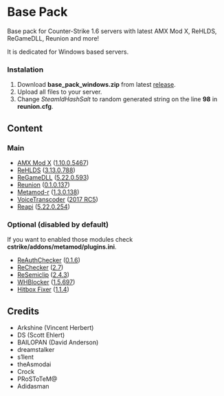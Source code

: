 # Base Pack

Base pack for Counter-Strike 1.6 servers with latest AMX Mod X, ReHLDS, ReGameDLL, Reunion and more!

It is dedicated for Windows based servers.

### Instalation
1. Download **base_pack_windows.zip** from latest [release](https://github.com/eme22/BasePack/releases/latest/).
2. Upload all files to your server.
3. Change *SteamIdHashSalt* to random generated string on the line **98** in **reunion.cfg**.

## Content

### Main
- [AMX Mod X](https://www.amxmodx.org/amxxdrop/1.10/) ([1.10.0.5467](https://www.amxmodx.org/amxxdrop/1.10/amxmodx-1.10.0-git5467-base-linux.tar.gz))
- [ReHLDS](https://github.com/dreamstalker/rehlds/) ([3.13.0.788](https://github.com/dreamstalker/rehlds/releases/download/3.13.0.788/rehlds-bin-3.13.0.788.zip))
- [ReGameDLL](https://github.com/s1lentq/ReGameDLL_CS) ([5.22.0.593](https://github.com/s1lentq/ReGameDLL_CS/releases/download/5.22.0.593/regamedll-bin-5.22.0.593.zip))
- [Reunion](https://cs.rin.ru/forum/viewtopic.php?f=29&t=69235) ([0.1.0.137](https://cs.rin.ru/forum/download/file.php?id=78455))
- [Metamod-r](https://github.com/theAsmodai/metamod-r) ([1.3.0.138](https://github.com/theAsmodai/metamod-r/releases/download/1.3.0.138/metamod-bin-1.3.0.138.zip))
- [VoiceTranscoder](https://github.com/WPMGPRoSToTeMa/VoiceTranscoder) ([2017 RC5](https://github.com/WPMGPRoSToTeMa/VoiceTranscoder/releases/download/v2017rc5/VoiceTranscoder_2017RC5.zip))
- [Reapi](https://github.com/s1lentq/reapi) ([5.22.0.254](https://github.com/s1lentq/reapi/releases/download/5.22.0.254/reapi-bin-5.22.0.254.zip))

### Optional (disabled by default)

If you want to enabled those modules check **cstrike/addons/metamod/plugins.ini**.

- [ReAuthChecker](https://dev-cs.ru/resources/63/) ([0.1.6](https://dev-cs.ru/resources/63/download))
- [ReChecker](https://dev-cs.ru/resources/72/) ([2.7](https://dev-cs.ru/resources/72/download))
- [ReSemiclip](https://dev-cs.ru/resources/71/) ([2.4.3](https://dev-cs.ru/resources/71/download))
- [WHBlocker](https://dev-cs.ru/resources/76/) ([1.5.697](https://dev-cs.ru/resources/76/download))
- [Hitbox Fixer](https://github.com/Garey27/hitbox_fixer) ([1.1.4](https://github.com/Garey27/hitbox_fixer/releases/download/1.1.4/hitbox_fix-bin-1.1.4.zip))

## Credits

- Arkshine (Vincent Herbert)
- DS (Scott Ehlert)
- BAILOPAN (David Anderson)
- dreamstalker
- s1lent
- theAsmodai
- Crock
- PRoSToTeM@
- Adidasman
